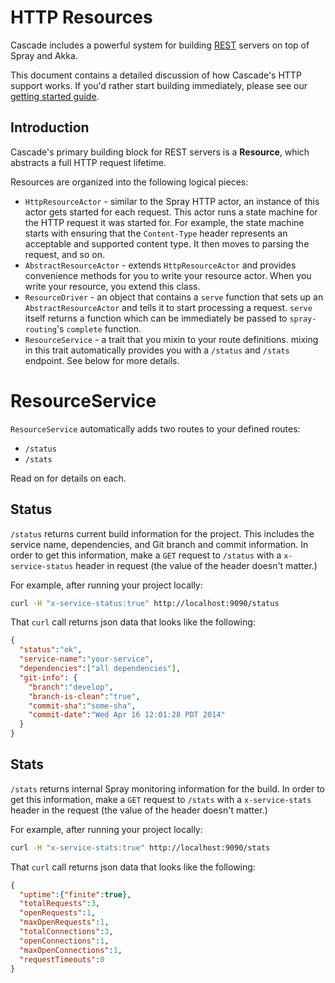 # HTTP Resources

Cascade includes a powerful system for building
[REST](http://en.wikipedia.org/wiki/Representational_state_transfer) servers
on top of Spray and Akka.

This document contains a detailed discussion of how Cascade's HTTP support
works. If you'd rather start building immediately, please see our
[getting started guide](HTTP_RESOURCE_GETTING_STARTED.md).

## Introduction

Cascade's primary building block for REST servers is a **Resource**, which
abstracts a full HTTP request lifetime.

Resources are organized into the following logical pieces:

* `HttpResourceActor` - similar to the Spray HTTP actor, an instance of this
actor gets started for each request. This
actor runs a state machine for the HTTP request it was started for. For example,
the state machine starts with ensuring
that the `Content-Type` header represents an acceptable and supported content
type. It then moves to parsing the request,
and so on.
* `AbstractResourceActor` - extends `HttpResourceActor` and provides convenience
methods for you to write
your resource actor. When you write your resource, you extend this class.
* `ResourceDriver` - an object that contains a `serve` function that sets up an
`AbstractResourceActor` and tells it to start processing a request. `serve`
itself returns a function which can be immediately be passed to
`spray-routing`'s `complete` function.
* `ResourceService` - a trait that you mixin to your route definitions. mixing
in this trait automatically provides you with a `/status` and `/stats` endpoint.
See below for more details.

# ResourceService
`ResourceService` automatically adds two routes to your defined routes:

- `/status`
- `/stats`

Read on for details on each.

## Status
`/status` returns current build information for the project. This includes the
service name, dependencies, and Git branch and commit information.
In order to get this information, make a `GET` request to `/status` with a
`x-service-status` header in request (the value of the header doesn't matter.)

For example, after running your project locally:

```bash
curl -H "x-service-status:true" http://localhost:9090/status
```

That `curl` call returns json data that looks like the following:

```json
{
  "status":"ok",
  "service-name":"your-service",
  "dependencies":["all dependencies"],
  "git-info": {
    "branch":"develop",
    "branch-is-clean":"true",
    "commit-sha":"some-sha",
    "commit-date":"Wed Apr 16 12:01:28 PDT 2014"
  }
}
```

## Stats
`/stats` returns internal Spray monitoring information for the build. In order
to get this information, make a `GET` request to `/stats` with a
`x-service-stats` header in the request (the value of the header doesn't
matter.)

For example, after running your project locally:

```bash
curl -H "x-service-stats:true" http://localhost:9090/stats
```

That `curl` call returns json data that looks like the following:

```json
{
  "uptime":{"finite":true},
  "totalRequests":3,
  "openRequests":1,
  "maxOpenRequests":1,
  "totalConnections":3,
  "openConnections":1,
  "maxOpenConnections":1,
  "requestTimeouts":0
}
```
